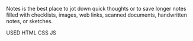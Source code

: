 Notes is the best place to jot down quick thoughts or to save longer notes filled with checklists, images, web links, scanned documents, handwritten notes, or sketches.

USED HTML
CSS
JS